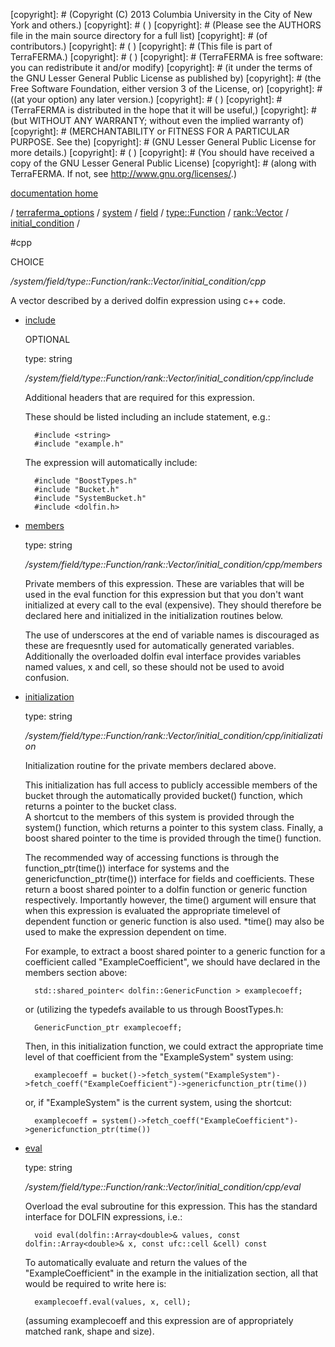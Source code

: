 [copyright]: # (Copyright (C) 2013 Columbia University in the City of New York and others.)
[copyright]: # ( )
[copyright]: # (Please see the AUTHORS file in the main source directory for a full list)
[copyright]: # (of contributors.)
[copyright]: # ( )
[copyright]: # (This file is part of TerraFERMA.)
[copyright]: # ( )
[copyright]: # (TerraFERMA is free software: you can redistribute it and/or modify)
[copyright]: # (it under the terms of the GNU Lesser General Public License as published by)
[copyright]: # (the Free Software Foundation, either version 3 of the License, or)
[copyright]: # ((at your option) any later version.)
[copyright]: # ( )
[copyright]: # (TerraFERMA is distributed in the hope that it will be useful,)
[copyright]: # (but WITHOUT ANY WARRANTY; without even the implied warranty of)
[copyright]: # (MERCHANTABILITY or FITNESS FOR A PARTICULAR PURPOSE. See the)
[copyright]: # (GNU Lesser General Public License for more details.)
[copyright]: # ( )
[copyright]: # (You should have received a copy of the GNU Lesser General Public License)
[copyright]: # (along with TerraFERMA. If not, see <http://www.gnu.org/licenses/>.)

[documentation home](https://github.com/terraferma/terraferma/wiki/Documentation)

/ [terraferma_options](../../../../../../terraferma_options.md) / [system](../../../../../system.md) / [field](../../../../field.md) / [type::Function](../../../type__Function.md) / [rank::Vector](../../rank__Vector.md) / [initial_condition](../initial_condition.md) /

#cpp

CHOICE 

*/system/field/type::Function/rank::Vector/initial_condition/cpp*

A vector described by a derived dolfin expression using c++ code.

* [include](cpp/include.md "child")

    OPTIONAL 

    type: string

    */system/field/type::Function/rank::Vector/initial_condition/cpp/include*

    Additional headers that are required for this expression.
    
    These should be listed including an include statement, e.g.:
    
        #include <string>
        #include "example.h"
    
    The expression will automatically include:
    
        #include "BoostTypes.h"
        #include "Bucket.h"
        #include "SystemBucket.h"
        #include <dolfin.h>

* [members](cpp/members.md "child")

    type: string

    */system/field/type::Function/rank::Vector/initial_condition/cpp/members*

    Private members of this expression. These are variables that will be used in the eval
    function for this expression but that you don't want initialized at every call to the eval
    (expensive).  They should therefore be declared here and initialized in the initialization 
    routines below.
    
    The use of underscores at the end of variable names is discouraged as these are frequesntly used for 
    automatically generated variables.  Additionally the overloaded dolfin eval interface provides
    variables named values, x and cell, so these should not be used to avoid confusion.

* [initialization](cpp/initialization.md "child")

    type: string

    */system/field/type::Function/rank::Vector/initial_condition/cpp/initialization*

    Initialization routine for the private members declared above.
    
    This initialization has full access to publicly accessible members of the bucket through
    the automatically provided bucket() function, which returns a pointer to the bucket class.  
    A shortcut to the members of this system is provided through the system() function, which 
    returns a pointer to this system class.  Finally, a boost shared pointer to the time is
    provided through the time() function.
    
    The recommended way of accessing functions is through the function_ptr(time()) interface for
    systems and the genericfunction_ptr(time()) interface for fields and coefficients.  These return
    a boost shared pointer to a dolfin function or generic function respectively.  Importantly however,
    the time() argument will ensure that when this expression is evaluated the appropriate timelevel of 
    dependent function or generic function is also used. *time() may also be used to make the expression
    dependent on time.
    
    For example, to extract a boost shared pointer to a generic function for a coefficient called 
    "ExampleCoefficient", we should have declared in the members section above:
    
        std::shared_pointer< dolfin::GenericFunction > examplecoeff;
    
    or (utilizing the typedefs available to us through BoostTypes.h:
    
        GenericFunction_ptr examplecoeff;
    
    Then, in this initialization function, we could extract the appropriate time level of that 
    coefficient from the "ExampleSystem" system using:
    
        examplecoeff = bucket()->fetch_system("ExampleSystem")->fetch_coeff("ExampleCoefficient")->genericfunction_ptr(time())
    
    or, if "ExampleSystem" is the current system, using the shortcut:
    
        examplecoeff = system()->fetch_coeff("ExampleCoefficient")->genericfunction_ptr(time())

* [eval](cpp/eval.md "child")

    type: string

    */system/field/type::Function/rank::Vector/initial_condition/cpp/eval*

    Overload the eval subroutine for this expression.  This has the standard interface for DOLFIN 
    expressions, i.e.:
    
        void eval(dolfin::Array<double>& values, const dolfin::Array<double>& x, const ufc::cell &cell) const
    
    To automatically evaluate and return the values of the "ExampleCoefficient" in the example in the 
    initialization section, all that would be required to write here is:
    
        examplecoeff.eval(values, x, cell);
    
    (assuming examplecoeff and this expression are of appropriately matched rank, shape and size).

[autogenerated]: # (This file was automatically generated from the schema file:/home/cwilson/repos/github/TerraFERMA/TerraFERMA/buckettools/schemas/function.rng.)


